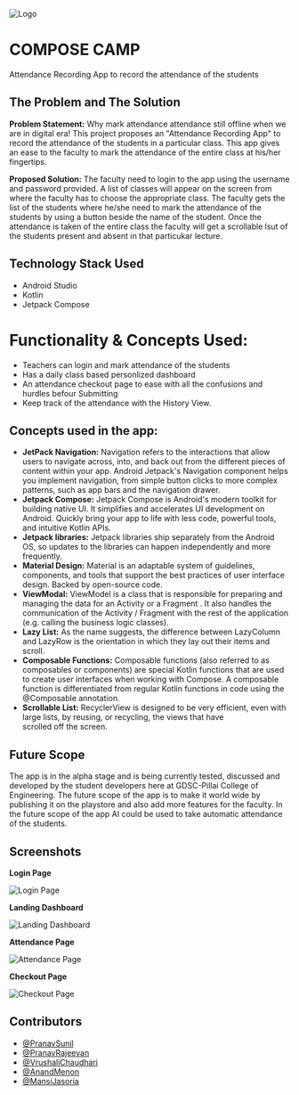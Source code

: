 
![Logo](https://res.cloudinary.com/startup-grind/image/upload/dpr_2.0,fl_sanitize/v1/gcs/platform-data-dsc/contentbuilder/logo_dark_horizontal_097s7oa.svg)

# COMPOSE CAMP

Attendance Recording App to record the attendance of the students

## The Problem and The Solution

**Problem Statement:**
Why mark attendance attendance still offline when we are in digital era!
This project proposes an "Attendance Recording App" to record the attendance of the students in a particular class.
This app gives an ease to the faculty to mark the attendance of the entire class at his/her fingertips.


**Proposed Solution:**
The faculty need to login to the app using the username and password provided.
A list of classes will appear on the screen from where the faculty has to choose the appropriate class.
The faculty gets the list of the students where he/she need to mark the attendance of the students by using a button beside the name of the student.
Once the attendance is taken of the entire class the faculty will get a scrollable lsut of the students present and absent in that particukar lecture.

## Technology Stack Used
- Android Studio
- Kotlin
- Jetpack Compose

# Functionality & Concepts Used:

- Teachers can login and mark attendance of the students
- Has a daily class based personlized dashboard
- An attendance checkout page to ease with all the confusions and hurdles befour Submitting
- Keep track of the attendance with the History View.


## Concepts used in the app:

- **JetPack Navigation:**
  Navigation refers to the interactions that allow users to navigate across, into, and back out from the different pieces of content within your app. Android Jetpack's Navigation component helps you implement navigation, from simple button clicks to more complex patterns, such as app bars and the navigation drawer.
- **Jetpack Compose:**
  Jetpack Compose is Android's modern toolkit for building native UI. It simplifies and accelerates UI development on Android. Quickly bring your app to life with less code, powerful tools, and intuitive Kotlin APIs.
- **Jetpack libraries:**
  Jetpack libraries ship separately from the Android OS, so updates to the libraries can happen independently and more frequently.
- **Material Design:**
  Material is an adaptable system of guidelines, components, and tools that support the best practices of user interface design. Backed by open-source code.
- **ViewModal:**
  ViewModel is a class that is responsible for preparing and managing the data for an Activity or a Fragment . It also handles the communication of the Activity / Fragment with the rest of the application (e.g. calling the business logic classes).
- **Lazy List:**
  As the name suggests, the difference between LazyColumn and LazyRow is the orientation in which they lay out their items and scroll.
- **Composable Functions:**
  Composable functions (also referred to as composables or components) are special Kotlin functions that are used to create user interfaces when working with Compose. A composable function is differentiated from regular Kotlin functions in code using the @Composable annotation.
- **Scrollable List:**
  RecyclerView is designed to be very efficient, even with large lists, by reusing, or recycling, the views that have scrolled off the screen.
  
## Future Scope
The app is in the alpha stage and is being currently tested, discussed and developed by the student developers here at GDSC-Pillai College of Engineering.
The future scope of the app is to make it world wide by publishing it on the playstore and also add more features for the faculty.
In the future scope of the app AI could be used to take automatic attendance of the students.


## Screenshots

**Login Page**

![Login Page](https://lh3.googleusercontent.com/fife/AAbDypCMaUUiiNPAArIKIq9UjdeATgrzdVLkPRPeGyTaXS3PwerdlJlpyIicbOBNRWfuzgASbMTzpk4_AE4d87SjBQgLHiAyLeF47KaJ74sEoVgalHCEQfCaUkKOm2ssAAaTJBAG1Cty-iYocPJ2YwHtbd7oMzSO-hbwAQRUlxY9Qe3JQ0B8ngIDRoFX3XEfynyWtUMzVJrCU3UfmI6sjBR1MgC6FeIcCMMV9CqGle3439T4_uZJiFg77-77LxDY29_-BrD9b7-EL-MJ_I1csGtVfXr32eG5UJQ_WB0caqMB1F4kd0whFPL2u0gkAghUKtuRA6LsM7ls1n9xp9o542OGYfNWozCd73leobvneCc-S5W2m3LH3jAbvqePH7oKdmh0eXfABwT4L_Jz0aJuVbTce3F7O-K_EKsfziLIxJkSMLAVsEE33c4GzLjxYUAOcryxaSgoZ5YpFKkK-9HQubzsiQKsVbStCHczvJ5urDAN5SKYDFMa1EFSTKYQqy95Css5-ov8riKQiUoXx7vOIFeK0MukvFDtT8db-tF3gCZcogbxK4T9kXdU7Xqp7pCHM_-FCw6XZIhWrFtAW9pR-1gWfsJiwUhQZXl75b6rAMOJn97xKbI6iF341RSEm-T7YmnByaoRwIJnDceTxZhdyIkwX1YBU4G5wliifxQZzlcJRJ_wdFNUmarGtmLydhGleWYFhZH-vaJOWtCx7XnT1B45SyxbeQ6VLcD2Z-T26ne7qdVcbz4DKku_CohTR0yk3BexcUbOfUJ1kAg78ctlkZXBgLhI2eRTzKRi0GWe8y5s_iio7wRYlxu5NlEcMRdIZPsplwSx5Xn-_f0Jt7TWx3zl6GzKZi-VLdU3-BYOmVyWeHt4SBPBXXU9qRaAVJRZPjtuI4Mt1V8lXw6VK65HRjkP334qbsWhj9J3Tm7JEDoPOq84LXDLm0NayokrWQ0nM0Ttwm9YPprNt90B6_2I94dwiCC0KtGKEZbwT7BxpzyCP3NAGxjwII6FBXZjH0Tf-GUmpowaQFZe-s5eWwtPmjdlTgDqh_3hrYoXywIuscnwATLJ_erLFiaE_iLbdvN2-1hGaMYB5ZCmr8LUtmPtfxlIAQ2LCl834B78dj_PDtCMKDneTc-B7_eHO_iWNnti5hMikImaQxKgf64jjFv0qYccqBwIvB5xSDEz8nC0N2VcGZrWbbMDQkZ-VhL-oCBbtDVKGJ8Eaga0QuHncxOftFdehU8r-BgJaxXZY50j9RRMvp2vfk1p1ALv_xuPM593865RSLVPX-GZcKGL2NPxEi9-TKRORSf6ivoDz-QYXgz1YcPacIesbahIbwm7Y7xct6-WkvNzm90v0dKu5R1Y4Wa07fv36cPFZyuEf4pI-FZZRrEb02DA4vG5ZM06Eu478TtxjVYsJ_RYIf5iAI5R082siNhXxubo_U5crXwRS2mg80FwFrD-PA8qyMboPO_6UdU_HJVK9_TL-JC8DDo=w1920-h929)

**Landing Dashboard**

![Landing Dashboard](https://lh3.googleusercontent.com/fife/AAbDypB07wad4YF83F1JzSHN3nL36XCdIGh97zqW_JQ5kEH4H_jJ4eo1_0lG4j8XlaEGCT7r_9pw32dHPBVmLbyq0kX8biS_rBrNSd46x1bqssbWmBHWLscswg-IQRr5NMPHUcXl1DVFti4VgW7ww3NiTRS5JYBqT8za_nsWZaNC2-le-k9f93lkVtfgxf0aBbleLc4_uqEFpWDPz2frq0CyIwkgdKWNz11TC3oQkpVWSG8BuLXJhuTwU7KUQYxkzC13vrmg_p87HcMIYuiXrJMxzBCx5CWuVRPEuctOMIF6BGrbfvaugLpxq-QGP-_EBvE45R2xjYsq4hpXmBh_7hsFaR1IlrdbJx-uuzr1KWkxqIC0CtzCOwkMwTKBWv9E2ffI_qtloz4Lu9gfgxlmzJOVwQGfZQJBasZ6a50vhi6PH-cCMCpjhLcw55YgkVyhVGIusgpAl3R_4IQyOD8Wqx6kdbtmfOufIha9Z0eUzb637V8pUESWg92wT6leM43wxp0mdUp4vAsPEgtiWbnb6ok3o72X5s4J5dRbNmogX19Kq3Is-lTY1hpcS9asr9hSlUmR6B1spvZ3UDKX2U6lBmCwiV8p-p0xvoCXdIgRHHofpLWBQUtP_YffNDNP3FWknOcAkxGqU9Z9V8rwZjyRvsERzNcQqnWPzi0pwK7XH8J7h6aVCguh7SInx0A9uo7yB4ZYTIxq9lQFccHQfb5Pyp05485B-ZEjvfgnvhLaGA258MuLHkgsPxiT_TymViWv3X68tXDku_npib8Rk_R8TgtUW1O1sB9_87SngZUfgUHuKiLVnLXohzy8piixJi8-hBU4tK3KSRITGNIWWjrvsezED4bkPrcZx7kFPdRJmtgGbFBmzD55XLqYr61_BHvfNR7EnPUH_nnVc6blkfbigIXuytItQWG-i_RbUfhXJlTUrEgTWe-rZrU_r0W95er4A0wAckjluYY2gOG0B1IYpFRkA6ZXNNdyqWyAsU9NmulFiummbeGzSc52Mo0xf0SUu8OzyCJ8ux8GaEFdbA9GdjBF1TO1PqAMEJdtcHXlQ4_Spki6M0Lup2rYsam_O0Cnw4-PsZiJcaIHDxJ_PK-ersEO1OTfsusbJiKEMnzYofCIM_8UNljeFZwo3DsoV4uI_rOrpRprB2rZWcO4NRPVlUU16rfAebgDVTQY-62Nn0wilqsMBk7omXED8Vuu6CtNafwSzqL68FXOlnqv6HBZ1fGwk2Qf8rSUSNeRfsBhOS7fN9oJVNbLSoSJ6cB9qM5ATXCYEBScW53XR1jh7VJVJ9jWkMMPQWhhK0ckv7J2d3WrfHsep-aIImkIwEcaQv2lWmKz0LQOu-ZRnevrNcGzT5VI8XvKlXpCxEtSoqibvusthHvj0myW1EIHFLjcjk3SXBA07arOK4K49s1-tIisLXOlUl65Sg-TyOnQ3n3XT32WwcQFc31_r1gonvLUZ1IOTMZm9p-QlJ_fxx6wxSU=w1920-h929)

**Attendance Page**

![Attendance Page](https://lh3.googleusercontent.com/fife/AAbDypDiFIrRQkZSlcIfAD0zw_rHatOYmrAUAUuvT1dzFpFeXMv5Y24-Vdo18eulynqBaBgodene28GGVP-4up1URYS3lAMteaP0EQ71Vw4MNKaHgSi1hTBE9QZIdrgjgj7geo6FNXwCybjsxZVrjRDAizgo3GtQRx0fk3Dvp4-Y2PjVBf3x8xNrvctuBNa_lZfD_sHE7bYGfoIoat2AZh6gZ8qKkf1fmawb_gCkv2DzzcqQo4RdazQv99ZUqFW-UENgizNIqno1y2zyIbwvR3rinSvrqt6KUdDA4RYMQ4ChSXGORd0yBkGVWpNGOiIA1hIzo5EdTA1onD5B4sQWfaAT42eoAMhg83IeAASixlXwuHHAhN5DIdF44659NyXX1VHv_245F2Qok9uP7UWh1LqqJo3hu_TrN2w1reEfB5wBiJCVNxQVDT2AlAcDzMjj5-HqFJj7Hizy6gotQqHL-XlckCcOO8x9hpX9v9ItsC5W8bg4PBBJQRZVXdJQ_MpONgcti5sv-1w9CrnebayZmPsUIH2PCARRXSf989IkSqNrIzEwlV1RRQy8a-s6SCQECcw9RI6CO5I5tIviJV4qRuaVC4qma_jiINcl1QN6FLFeD3ynjH_FbyaU7ffN-3lMP00vjlLCgtoYqfJYeKHS31JPF_A-N72Jzgjxnz99bAlrM6YWsQ_y7vaI_CY7tGZCZAoW_TXMXIqt3bMYp4Q-jNV2F_fNBWeKw7YrsR1HVl6ktmjZqtL-Z4BaD-mKtL6NwYaiI_J7_hCOQHu9m8L7mmFgmpXXE9IFL_BwDKr1fvPHAj649rkoLPtqiOjk4xkxfCab9ZpdJGGXzA3CRduJSRmsDajPt-DiAXOocqz_YvtiNzBzqGj2Od_s9s5v_wsw1z5WuAWlmqX8Nn_Oy_sw5IpI9NINKIGoryeIW5khoWo0J8Jh2EVozokWpmOGypdt1hMFXWnGht_QyPYm2PG_dIqnD19nWN91D2_WQ-QwoKLxjpzQUFtrBhhmz8ED1-R6RVBVLDbJyNeTmaP3CPz73A86k5v7xNsrzbMVDPEjPSH-bZjV2HuDrWH6rLwRq66eCczW09YCQWt9cfDgXKu9Bb35I_kpBD0p0ajv8FqoaGcuw2CvxtYyL6kVMCBilDTdToWzP0W6NlTU5sC5UzrPxmvLoQDBafgDRwy0dTHTjGPQ_qvKv6UkD3C7hwJ45ZRXj27nwo6iIu7Epjm4YNcXgy6VBmfpsumSsmjcGAP8t6uG96mBA1Ig1HdVhPrzNbSKUH-ITcd0eql32kD--mWElEjU6yUG5Vmz0n0t2inp3mcRl3aXCTeuwp5WNzMgwzECpFCfYc20S0xulUO10BgUg-Fkr-LlhMfYmAnG2mK6U9rh0nsu9ojVuv5ZFFVexnRbXn_9VZDocxJmywJqYoJtvJ8DX2rpiyA_o4YQR0z7mZ-68XsVzVa0J8Rrnstelaj01p-_5nmc3wT5xC34DT0=w1416-h929)

**Checkout Page**

![Checkout Page](https://lh3.googleusercontent.com/fife/AAbDypA8UBMkARu-UaF9H-npZsGMDbcxnbkNbB1FKL7FC0vNqVgv0LY9njZBtK2TzP30-a-rfzU1Cy4NcCYfgFY7qQDkpEHU2eQ6OfZOvAMGPkBZAp1jHK3h9Wem9ZPuDYQyl_ok7VhlMmBvsF38tpMHazNHztUzSlqKKSkmeyUob8D-r911k6Wo1zlX1mSa_AdjqhH6HZ2LG5_jaVJweWECnHuPSgTCcfxtZXNApVizrfjqEfe_IgdAOTb9HojlQ8zuEXVwzlZ7aYDkmMmBI0fdrfaEJa0DaBN5OYoIBJxzIdBvd3boIEXKBd3wdOx6NECtbgbCLGUmLSMYWqSzsGExbE_4pbkabn6vJ-fadSFOgb2KFw9dver9Xs9SRD5nG7cUt1YaqFUxCEcpn4ec2QWNP74EB0InxEfOdgr1DHQA4gC8ekRx355puVgDuBlUwK2TmcKDrXKQo6HLGusn0w5I15OlRn8AQXiKV1WMPPqmrMy96NUm7stOTfKs0RjveG7gEZbuHjsGIsrcHT46wmXaj4uuSClhFkn-nNVPOvNBE8AZh_DP0sAZbM25JaAvcIcFQsY7uYoPX3L17o34zzB83TdAKA3E19aQ2JqpBz9P7YdN3wHmkhPj5f2YrQVt_fk65P1DBhmsLBhZwQarMbl2SygRLixPxi4WC-q-7Ec6TsZVUeD9QkMd5sHYGVotwXV837O8Pry5C8zVbKZmIc5_9V_mu7xvXjMcL8gJsohdY_1XkhtwJAFFBHI3J-9HKDT2zsNq2qbzdrfj6QYUCLL_XQt0pmUCTgJrNM1YyU9E8ve1A_99oHzyOlwVmQiGoejdrEgPPlsv11TOJFsrJ0UKuBdecm9qL3wyIYsNym9QFX5OsQlLP7LnNmpnfHABC1jxKsLPJGulzM_urjoNX9FggS6x8W_yT--86-JI9ychkhpRJarExi9SSIA8XpE3kHpy_XKAglDwnbWNpIcU7fti7W61d9YX0pmCIpYTPs64OcX4RSvWz_Qx0digpHVL7srNC6fXNTX5Jl_o3fQQ8bVHbrd_H5-_mnFeAXj2ksU6l_fnRXdLzUUmxHgI4uS37eiT5XJhcOJcMS9Sx75DAHyCrZP8GdhaXKqi2N5HIkahiDdW3OlP1KPLfIHW6B-gtJppO9GzBHbaR8dTpOXFvPEhEx9MAoxYMchhAhpVWxxmalbH8tppfkNhwktWWIjfDK8mXicieI9P0VJZ8eyiygOwaIIbA4LkCp80IcrWB8NgIIMRlh2R_yQwU3HklUfJ4m3N-3P_Il8ZSHmgraBL-cVh0bvYCUDJi0LkugxrhT0cpybu4yTDIJdC0pyP7QzPaMa-NHHCZLxC0mCMjErjwCg8X1f3frkoi4OSRZH9YemVVfmGhgrKpj6kF_ln8bSD26s7lXyLl6bRPVfSiIJDux6D4KkXCL1SLOZuvj_tmCHpInA4IVswpklWI_nW4b6rR8lphtktzHWZk5QZywU=w1416-h929)


## Contributors

- [@PranavSunil](https://github.com/PyPranav)
- [@PranavRajeevan](https://github.com/Tom-Mouse-p)
- [@VrushaliChaudhari](https://github.com/Vrushali-anil-Chaudhari)
- [@AnandMenon](https://github.com/anandsm08)
- [@MansiJasoria](https://github.com/mansijasoria)

